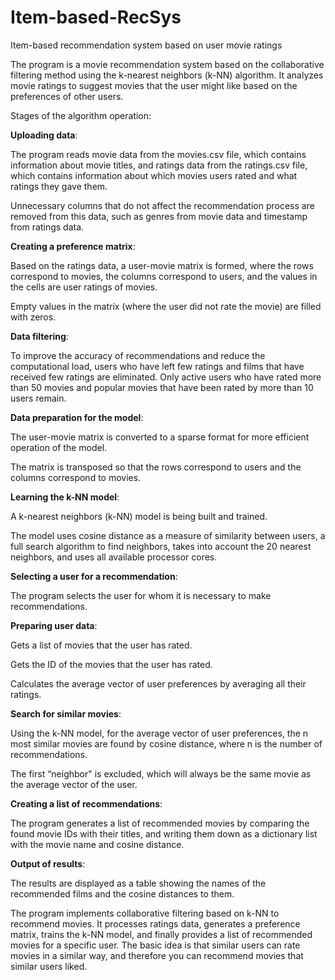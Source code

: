 # Item-based-RecSys
Item-based recommendation system based on user movie ratings

The program is a movie recommendation system based on the collaborative filtering method using the k-nearest neighbors (k-NN) algorithm. It analyzes movie ratings to suggest movies that the user might like based on the preferences of other users.

Stages of the algorithm operation:

**Uploading data**:

The program reads movie data from the movies.csv file, which contains information about movie titles, and ratings data from the ratings.csv file, which contains information about which movies users rated and what ratings they gave them.

Unnecessary columns that do not affect the recommendation process are removed from this data, such as genres from movie data and timestamp from ratings data.

**Creating a preference matrix**:

Based on the ratings data, a user-movie matrix is formed, where the rows correspond to movies, the columns correspond to users, and the values in the cells are user ratings of movies.

Empty values in the matrix (where the user did not rate the movie) are filled with zeros.

**Data filtering**:

To improve the accuracy of recommendations and reduce the computational load, users who have left few ratings and films that have received few ratings are eliminated. Only active users who have rated more than 50 movies and popular movies that have been rated by more than 10 users remain.

**Data preparation for the model**:

The user-movie matrix is converted to a sparse format for more efficient operation of the model.

The matrix is transposed so that the rows correspond to users and the columns correspond to movies.

**Learning the k-NN model**:

A k-nearest neighbors (k-NN) model is being built and trained.

The model uses cosine distance as a measure of similarity between users, a full search algorithm to find neighbors, takes into account the 20 nearest neighbors, and uses all available processor cores.

**Selecting a user for a recommendation**:

The program selects the user for whom it is necessary to make recommendations.

**Preparing user data**:

Gets a list of movies that the user has rated.

Gets the ID of the movies that the user has rated.

Calculates the average vector of user preferences by averaging all their ratings.

**Search for similar movies**:

Using the k-NN model, for the average vector of user preferences, the n most similar movies are found by cosine distance, where n is the number of recommendations.

The first “neighbor" is excluded, which will always be the same movie as the average vector of the user.

**Creating a list of recommendations**:

The program generates a list of recommended movies by comparing the found movie IDs with their titles, and writing them down as a dictionary list with the movie name and cosine distance.

**Output of results**:

The results are displayed as a table showing the names of the recommended films and the cosine distances to them.

The program implements collaborative filtering based on k-NN to recommend movies. It processes ratings data, generates a preference matrix, trains the k-NN model, and finally provides a list of recommended movies for a specific user. The basic idea is that similar users can rate movies in a similar way, and therefore you can recommend movies that similar users liked.
